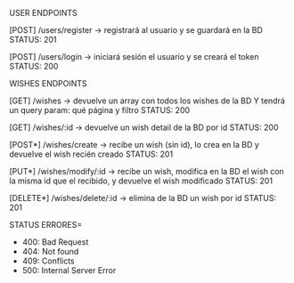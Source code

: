 USER ENDPOINTS

[POST] /users/register -> registrará al usuario y se guardará en la BD
STATUS: 201

[POST] /users/login -> iniciará sesión el usuario y se creará el token
STATUS: 200

WISHES ENDPOINTS

[GET] /wishes -> devuelve un array con todos los wishes de la BD
Y tendrá un query param: qué página y filtro
STATUS: 200

[GET] /wishes/:id -> devuelve un wish detail de la BD por id
STATUS: 200

[POST*] /wishes/create -> recibe un wish (sin id), lo crea en la BD y devuelve el wish recién creado
STATUS: 201

[PUT*] /wishes/modify/:id -> recibe un wish, modifica en la BD el wish con la misma id que el recibido, y devuelve el wish modificado
STATUS: 201

[DELETE*] /wishes/delete/:id -> elimina de la BD un wish por id
STATUS: 201

STATUS ERRORES=

- 400: Bad Request
- 404: Not found
- 409: Conflicts
- 500: Internal Server Error
